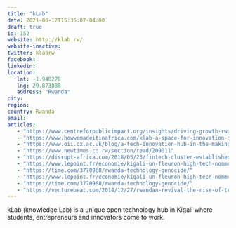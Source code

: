 ```yaml
---
title: "kLab"
date: 2021-06-12T15:35:07-04:00
draft: true
id: 152
website: http://klab.rw/
website-inactive: 
twitter: klabrw
facebook: 
linkedin: 
location: 
   lat: -1.940278
   lng: 29.873888
   address: "Rwanda"
city: 
region: 
country: Rwanda
email: 
articles:
   - "https://www.centreforpublicimpact.org/insights/driving-growth-rwandas-klab"
   - "https://www.howwemadeitinafrica.com/klab-a-space-for-innovation-in-rwanda/18942/"
   - "https://www.oii.ox.ac.uk/blog/a-tech-innovation-hub-in-the-making-klab-and-its-many-roles-and-stakeholders-2/"
   - "https://www.newtimes.co.rw/section/read/209011"
   - "https://disrupt-africa.com/2018/05/23/fintech-cluster-established-at-rwandas-klab/"
   - "https://www.lepoint.fr/economie/kigali-un-fleuron-high-tech-nomme-klab-06-12-2017-2177588_28.php"
   - "https://time.com/3770968/rwanda-technology-genocide/"
   - "https://www.lepoint.fr/economie/kigali-un-fleuron-high-tech-nomme-klab-06-12-2017-2177588_28.php"
   - "https://time.com/3770968/rwanda-technology-genocide/"
   - "https://venturebeat.com/2014/12/27/rwandan-revival-the-rise-of-tech-entrepreneurship-in-rwanda/"
---
```

kLab (knowledge Lab) is a unique open technology hub in Kigali where students, entrepreneurs and innovators come to work.  
